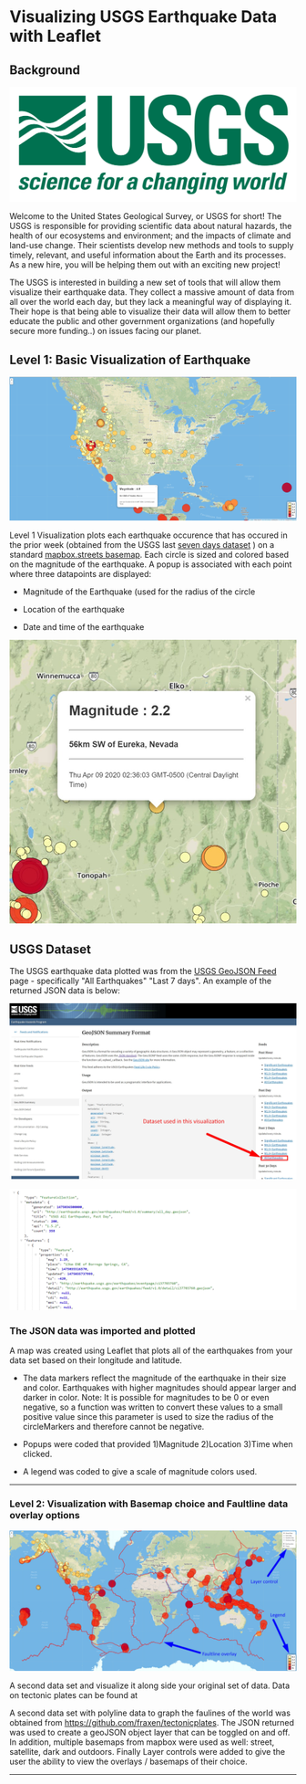 # Visualizing USGS Earthquake Data with Leaflet

## Background

![1-Logo](Images/1-Logo.png)

Welcome to the United States Geological Survey, or USGS for short! The USGS is responsible for providing scientific data about natural hazards, the health of our ecosystems and environment; and the impacts of climate and land-use change. Their scientists develop new methods and tools to supply timely, relevant, and useful information about the Earth and its processes. As a new hire, you will be helping them out with an exciting new project!

The USGS is interested in building a new set of tools that will allow them visualize their earthquake data. They collect a massive amount of data from all over the world each day, but they lack a meaningful way of displaying it. Their hope is that being able to visualize their data will allow them to better educate the public and other government organizations (and hopefully secure more funding..) on issues facing our planet.



## Level 1: Basic Visualization of Earthquake

![Step1](Images/Step1.jpg)

Level 1 Visualization plots each earthquake occurence that has occured in the prior week (obtained from the USGS last [seven days dataset](https://earthquake.usgs.gov/earthquakes/feed/v1.0/summary/all_week.geojson) ) on a standard [mapbox.streets basemap](https://www.mapbox.com/maps/streets/). Each circle is sized and colored based on the magnitude of the earthquake. A popup is associated with each point where three datapoints are displayed:
   * Magnitude of the Earthquake (used for the radius of the circle

   * Location of the earthquake

   * Date and time of the earthquake
   
![Popup](Images/popup.jpg)

## USGS Dataset
The USGS earthquake data plotted was from the [USGS GeoJSON Feed](http://earthquake.usgs.gov/earthquakes/feed/v1.0/geojson.php) page - specifically "All Earthquakes" "Last 7 days". An example of the returned JSON data is below:

   ![3-Data](Images/USGS.jpg)



   ![4-JSON](Images/4-JSON.png)

### The JSON data was imported and plotted

   A map was created using Leaflet that plots all of the earthquakes from your data set based on their longitude and latitude.

   * The data markers reflect the magnitude of the earthquake in their size and color. Earthquakes with higher magnitudes should appear larger and darker in color. Note: It is possible for magnitudes to be 0 or even negative, so a function was written to convert these values to a small positive value since this parameter is used to size the radius of the circleMarkers and therefore cannot be negative.

   * Popups were coded that provided 1)Magnitude 2)Location 3)Time when clicked.

   * A legend was coded to give a scale of magnitude colors used.

- - -

### Level 2: Visualization with Basemap choice and Faultline data overlay options

![5-Advanced](Images/Step2.jpg)

A second data set and visualize it along side your original set of data. Data on tectonic plates can be found at 

A second data set with polyline data to graph the faulines of the world was obtained from <https://github.com/fraxen/tectonicplates>. The JSON returned was used to create a geoJSON object layer that can be toggled on and off. In addition, multiple basemaps from mapbox were used as well: street, satellite, dark and outdoors. Finally Layer controls were added to give the user the ability to view the overlays / basemaps of their choice.



- - -
